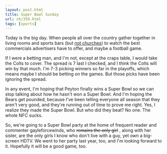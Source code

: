 ```yaml
---
layout: post.html
title: Super Bowl Sunday
url: ch/359.html
tags: [sports]
---
```

Today is the big day. When people all over the country gather together in living rooms and sports bars (but [not churches](http://msn.foxsports.com/nfl/story/6436876)) to watch the best commercials advertisers have to offer, and maybe a football game.

If I were a betting man, and I'm not, except at the craps table, I would take the Colts to cover. The spread is 7 last I checked, and I think the Colts will win by that much. I'm 7-3 picking winners so far in the playoffs, which means maybe I should be betting on the games. But those picks have been ignoring the spread.

In any event, I'm hoping that Peyton finally wins a Super Bowl so we can stop talking about how he hasn't won a Super Bowl. And I'm hoping the Bears get pounded, because I've been telling everyone all season that they aren't very good, and they're running out of time to prove me right. Yes, I realize they made the Super Bowl. But who did they beat? No one. The whole NFC sucks.

So, we're going to a Super Bowl party at the home of frequent reader and commenter gayleforcewinds, who <strike>remains the only girl</strike> , along with her sister, are the only girls <strike></strike>I know who don't live with a guy, yet own a big-screen HDTV. We went to her party last year, too, and I'm looking forward to it. Hopefully it will be a good game, too.
